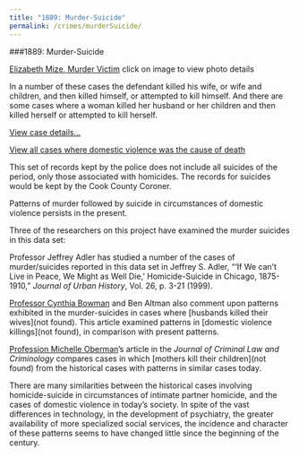 ```yaml
---
title: "1889: Murder-Suicide"
permalink: /crimes/murderSuicide/
---
```


###1889: Murder-Suicide

[Elizabeth Mize, Murder Victim]()
click on image to view photo details	

In a number of these cases the defendant killed his wife, or wife and children, and then killed himself, or attempted to kill himself. And there are some cases where a woman killed her husband or her children and then killed herself or attempted to kill herself. 

[View case details...](/database/904/)

[View all cases where domestic violence was the cause of death](/database/?backToResults=1&circum=6&page=1)

This set of records kept by the police does not include all suicides of the period, only those associated with homicides. The records for suicides would be kept by the Cook County Coroner.

Patterns of murder followed by suicide in circumstances of domestic violence persists in the present.

Three of the researchers on this project have examined the murder suicides in this data set:

   Professor Jeffrey Adler has studied a number of the cases of murder/suicides reported in this data set in Jeffrey S. Adler, “‘If We can’t Live in Peace, We Might as Well Die,’ Homicide-Suicide in Chicago, 1875-1910,” *Journal of Urban History*, Vol. 26, p. 3-21 (1999).
   
   [Professor Cynthia Bowman](/gallery/) and Ben Altman also comment upon patterns exhibited in the murder-suicides in cases where [husbands killed their wives](not found). This article examined patterns in [domestic violence killings](not found), in comparison with present patterns.
   
   [Profession Michelle Oberman](/gallery/)’s article in the *Journal of Criminal Law and Criminology* compares cases in which [mothers kill their children](not found) from the historical cases with patterns in similar cases today.

There are many similarities between the historical cases involving homicide-suicide in circumstances of intimate partner homicide, and the cases of domestic violence in today’s society. In spite of the vast differences in technology, in the development of psychiatry, the greater availability of more specialized social services, the incidence and character of these patterns seems to have changed little since the beginning of the century.